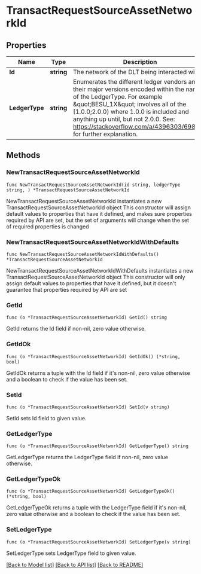 # TransactRequestSourceAssetNetworkId

## Properties

Name | Type | Description | Notes
------------ | ------------- | ------------- | -------------
**Id** | **string** | The network of the DLT being interacted with. | 
**LedgerType** | **string** | Enumerates the different ledger vendors and their major versions encoded within the name of the LedgerType. For example \&quot;BESU_1X\&quot; involves all of the [1.0.0;2.0.0) where 1.0.0 is included and anything up until, but not 2.0.0. See: https://stackoverflow.com/a/4396303/698470 for further explanation. | 

## Methods

### NewTransactRequestSourceAssetNetworkId

`func NewTransactRequestSourceAssetNetworkId(id string, ledgerType string, ) *TransactRequestSourceAssetNetworkId`

NewTransactRequestSourceAssetNetworkId instantiates a new TransactRequestSourceAssetNetworkId object
This constructor will assign default values to properties that have it defined,
and makes sure properties required by API are set, but the set of arguments
will change when the set of required properties is changed

### NewTransactRequestSourceAssetNetworkIdWithDefaults

`func NewTransactRequestSourceAssetNetworkIdWithDefaults() *TransactRequestSourceAssetNetworkId`

NewTransactRequestSourceAssetNetworkIdWithDefaults instantiates a new TransactRequestSourceAssetNetworkId object
This constructor will only assign default values to properties that have it defined,
but it doesn't guarantee that properties required by API are set

### GetId

`func (o *TransactRequestSourceAssetNetworkId) GetId() string`

GetId returns the Id field if non-nil, zero value otherwise.

### GetIdOk

`func (o *TransactRequestSourceAssetNetworkId) GetIdOk() (*string, bool)`

GetIdOk returns a tuple with the Id field if it's non-nil, zero value otherwise
and a boolean to check if the value has been set.

### SetId

`func (o *TransactRequestSourceAssetNetworkId) SetId(v string)`

SetId sets Id field to given value.


### GetLedgerType

`func (o *TransactRequestSourceAssetNetworkId) GetLedgerType() string`

GetLedgerType returns the LedgerType field if non-nil, zero value otherwise.

### GetLedgerTypeOk

`func (o *TransactRequestSourceAssetNetworkId) GetLedgerTypeOk() (*string, bool)`

GetLedgerTypeOk returns a tuple with the LedgerType field if it's non-nil, zero value otherwise
and a boolean to check if the value has been set.

### SetLedgerType

`func (o *TransactRequestSourceAssetNetworkId) SetLedgerType(v string)`

SetLedgerType sets LedgerType field to given value.



[[Back to Model list]](../README.md#documentation-for-models) [[Back to API list]](../README.md#documentation-for-api-endpoints) [[Back to README]](../README.md)


